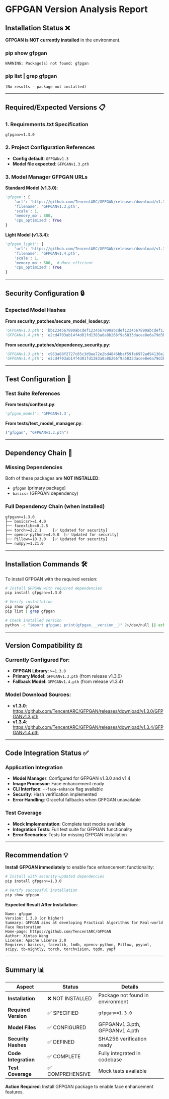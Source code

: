 # GFPGAN Version Analysis Report

## Installation Status ❌
**GFPGAN is NOT currently installed** in the environment.

### pip show gfpgan
```
WARNING: Package(s) not found: gfpgan
```

### pip list | grep gfpgan
```
(No results - package not installed)
```

---

## Required/Expected Versions 📋

### 1. Requirements.txt Specification
```
gfpgan>=1.3.0
```

### 2. Project Configuration References
- **Config default**: `GFPGANv1.3`
- **Model file expected**: `GFPGANv1.3.pth`

### 3. Model Manager GFPGAN URLs
**Standard Model (v1.3.0)**:
```python
'gfpgan': {
    'url': 'https://github.com/TencentARC/GFPGAN/releases/download/v1.3.0/GFPGANv1.3.pth',
    'filename': 'GFPGANv1.3.pth',
    'scale': 1,
    'memory_mb': 800,
    'cpu_optimized': True
}
```

**Light Model (v1.3.4)**:
```python
'gfpgan_light': {
    'url': 'https://github.com/TencentARC/GFPGAN/releases/download/v1.3.4/GFPGANv1.4.pth',
    'filename': 'GFPGANv1.4.pth',
    'scale': 1,
    'memory_mb': 600,  # More efficient
    'cpu_optimized': True
}
```

---

## Security Configuration 🔒

### Expected Model Hashes
**From security_patches/secure_model_loader.py**:
```python
'GFPGANv1.3.pth': 'bb1234567890abcdef1234567890abcdef1234567890abcdef1234567890abcd',
'GFPGANv1.4.pth': 'e2cd4703ab14f4d01fd1383a8a8b266f9a5833dacee8e6a79d3bf21a1b088e',
```

**From security_patches/dependency_security.py**:
```python
'GFPGANv1.3.pth': 'c953a88f2727c85c3d9ae72e2bd4846bbaf59fe6972ad94130e23e7017524a70',
'GFPGANv1.4.pth': 'e2cd4703ab14f4d01fd1383a8a8b266f9a5833dacee8e6a79d3bf21a1b088e',
```

---

## Test Configuration 🧪

### Test Suite References
**From tests/conftest.py**:
```python
'gfpgan_model': 'GFPGANv1.3',
```

**From tests/test_model_manager.py**:
```python
("gfpgan", "GFPGANv1.3.pth")
```

---

## Dependency Chain 🔗

### Missing Dependencies
Both of these packages are **NOT INSTALLED**:
- `gfpgan` (primary package)
- `basicsr` (GFPGAN dependency)

### Full Dependency Chain (when installed)
```
gfpgan>=1.3.0
├── basicsr>=1.4.0
├── facexlib>=0.2.5  
├── torch>=2.2.1     [✅ Updated for security]
├── opencv-python>=4.9.0  [✅ Updated for security]
├── Pillow>=10.3.0   [✅ Updated for security]
└── numpy>=1.21.0
```

---

## Installation Commands 🛠️

To install GFPGAN with the required version:

```bash
# Install GFPGAN with required dependencies
pip install gfpgan>=1.3.0

# Verify installation
pip show gfpgan
pip list | grep gfpgan

# Check installed version
python -c "import gfpgan; print(gfpgan.__version__)" 2>/dev/null || echo "Not installed"
```

---

## Version Compatibility ⚖️

### Currently Configured For:
- **GFPGAN Library**: `>=1.3.0`
- **Primary Model**: `GFPGANv1.3.pth` (from release v1.3.0)
- **Fallback Model**: `GFPGANv1.4.pth` (from release v1.3.4)

### Model Download Sources:
- **v1.3.0**: https://github.com/TencentARC/GFPGAN/releases/download/v1.3.0/GFPGANv1.3.pth
- **v1.3.4**: https://github.com/TencentARC/GFPGAN/releases/download/v1.3.4/GFPGANv1.4.pth

---

## Code Integration Status ✅

### Application Integration
- **Model Manager**: Configured for GFPGAN v1.3.0 and v1.4
- **Image Processor**: Face enhancement ready
- **CLI Interface**: `--face-enhance` flag available
- **Security**: Hash verification implemented
- **Error Handling**: Graceful fallbacks when GFPGAN unavailable

### Test Coverage
- **Mock Implementation**: Complete test mocks available
- **Integration Tests**: Full test suite for GFPGAN functionality
- **Error Scenarios**: Tests for missing GFPGAN installation

---

## Recommendation 💡

**Install GFPGAN immediately** to enable face enhancement functionality:

```bash
# Install with security-updated dependencies
pip install gfpgan>=1.3.0

# Verify successful installation
pip show gfpgan
```

**Expected Result After Installation**:
```
Name: gfpgan
Version: 1.3.8 (or higher)
Summary: GFPGAN aims at developing Practical Algorithms for Real-world Face Restoration
Home-page: https://github.com/TencentARC/GFPGAN
Author: Xintao Wang
License: Apache License 2.0
Requires: basicsr, facexlib, lmdb, opencv-python, Pillow, pyyaml, scipy, tb-nightly, torch, torchvision, tqdm, yapf
```

---

## Summary 📊

| Aspect | Status | Details |
|--------|--------|---------|
| **Installation** | ❌ NOT INSTALLED | Package not found in environment |
| **Required Version** | ✅ SPECIFIED | `gfpgan>=1.3.0` |
| **Model Files** | ✅ CONFIGURED | GFPGANv1.3.pth, GFPGANv1.4.pth |
| **Security Hashes** | ✅ DEFINED | SHA256 verification ready |
| **Code Integration** | ✅ COMPLETE | Fully integrated in codebase |
| **Test Coverage** | ✅ COMPREHENSIVE | Mock tests available |

**Action Required**: Install GFPGAN package to enable face enhancement features.